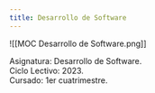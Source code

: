 ```yaml
---
title: Desarrollo de Software
---
```


![[MOC Desarrollo de Software.png]]

Asignatura: Desarrollo de Software. \
Ciclo Lectivo: 2023. \
Cursado: 1er cuatrimestre.
